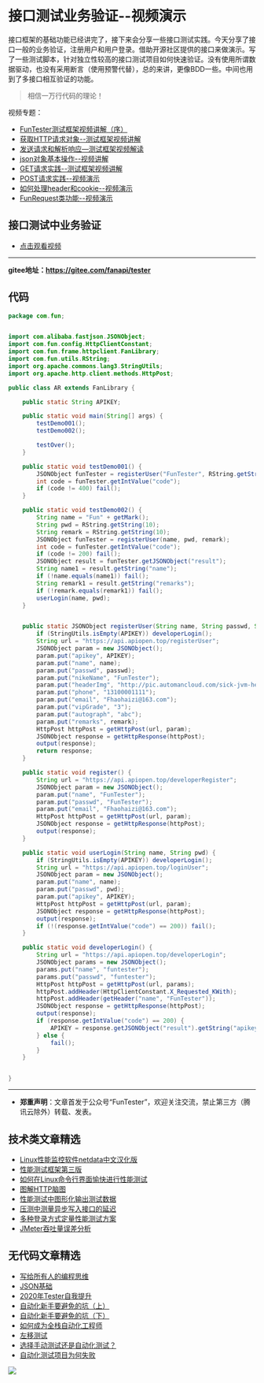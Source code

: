 # 接口测试业务验证--视频演示

接口框架的基础功能已经讲完了，接下来会分享一些接口测试实践。今天分享了接口一般的业务验证，注册用户和用户登录。借助开源社区提供的接口来做演示。写了一些测试脚本，针对独立性较高的接口测试项目如何快速验证。没有使用所谓数据驱动，也没有采用断言（使用预警代替），总的来讲，更像BDD一些。中间也用到了多接口相互验证的功能。

> 相信一万行代码的理论！

视频专题：

- [FunTester测试框架视频讲解（序）](https://mp.weixin.qq.com/s/CJrHAAniDMyr5oDXYHpPcQ)
- [获取HTTP请求对象--测试框架视频讲解](https://mp.weixin.qq.com/s/hG89sGf96GcPb2hGnludsw)
- [发送请求和解析响应—测试框架视频解读](https://mp.weixin.qq.com/s/xUQ8o3YuZOChXZ2UGR1Kyw)
- [json对象基本操作--视频讲解](https://mp.weixin.qq.com/s/MQtcIGKwWGEMb2XD3zmAIQ)
- [GET请求实践--测试框架视频讲解](https://mp.weixin.qq.com/s/_ZEDmRPXe4SLjCgdwDtC7A)
- [POST请求实践--视频演示](https://mp.weixin.qq.com/s/g0mLzMQ4Br2e592m3p68eg)
- [如何处理header和cookie--视频演示](https://mp.weixin.qq.com/s/MkwzT9VPglSnOxY7geSUiQ)
- [FunRequest类功能--视频演示](https://mp.weixin.qq.com/s/WGS6ZwAvw7X4MC004Gz4pA)


## 接口测试中业务验证

- [点击观看视频](https://mp.weixin.qq.com/s/DH8HDmaritXQnkBIFOadoA)

----
**gitee地址：https://gitee.com/fanapi/tester**

## 代码


```Java
package com.fun;


import com.alibaba.fastjson.JSONObject;
import com.fun.config.HttpClientConstant;
import com.fun.frame.httpclient.FanLibrary;
import com.fun.utils.RString;
import org.apache.commons.lang3.StringUtils;
import org.apache.http.client.methods.HttpPost;

public class AR extends FanLibrary {

    public static String APIKEY;

    public static void main(String[] args) {
        testDemo001();
        testDemo002();

        testOver();
    }

    public static void testDemo001() {
        JSONObject funTester = registerUser("FunTester", RString.getString(10), RString.getString(10));
        int code = funTester.getIntValue("code");
        if (code != 400) fail();
    }

    public static void testDemo002() {
        String name = "Fun" + getMark();
        String pwd = RString.getString(10);
        String remark = RString.getString(10);
        JSONObject funTester = registerUser(name, pwd, remark);
        int code = funTester.getIntValue("code");
        if (code != 200) fail();
        JSONObject result = funTester.getJSONObject("result");
        String name1 = result.getString("name");
        if (!name.equals(name1)) fail();
        String remark1 = result.getString("remarks");
        if (!remark.equals(remark1)) fail();
        userLogin(name, pwd);
    }


    public static JSONObject registerUser(String name, String passwd, String remark) {
        if (StringUtils.isEmpty(APIKEY)) developerLogin();
        String url = "https://api.apiopen.top/registerUser";
        JSONObject param = new JSONObject();
        param.put("apikey", APIKEY);
        param.put("name", name);
        param.put("passwd", passwd);
        param.put("nikeName", "FunTester");
        param.put("headerImg", "http://pic.automancloud.com/sick-jvm-heap-1.png");
        param.put("phone", "13100001111");
        param.put("email", "Fhaohaizi@163.com");
        param.put("vipGrade", "3");
        param.put("autograph", "abc");
        param.put("remarks", remark);
        HttpPost httpPost = getHttpPost(url, param);
        JSONObject response = getHttpResponse(httpPost);
        output(response);
        return response;
    }

    public static void register() {
        String url = "https://api.apiopen.top/developerRegister";
        JSONObject param = new JSONObject();
        param.put("name", "FunTester");
        param.put("passwd", "FunTester");
        param.put("email", "Fhaohaizi@163.com");
        HttpPost httpPost = getHttpPost(url, param);
        JSONObject response = getHttpResponse(httpPost);
        output(response);
    }

    public static void userLogin(String name, String pwd) {
        if (StringUtils.isEmpty(APIKEY)) developerLogin();
        String url = "https://api.apiopen.top/loginUser";
        JSONObject param = new JSONObject();
        param.put("name", name);
        param.put("passwd", pwd);
        param.put("apikey", APIKEY);
        HttpPost httpPost = getHttpPost(url, param);
        JSONObject response = getHttpResponse(httpPost);
        output(response);
        if (!(response.getIntValue("code") == 200)) fail();
    }

    public static void developerLogin() {
        String url = "https://api.apiopen.top/developerLogin";
        JSONObject params = new JSONObject();
        params.put("name", "funtester");
        params.put("passwd", "funtester");
        HttpPost httpPost = getHttpPost(url, params);
        httpPost.addHeader(HttpClientConstant.X_Requested_KWith);
        httpPost.addHeader(getHeader("name", "FunTester"));
        JSONObject response = getHttpResponse(httpPost);
        output(response);
        if (response.getIntValue("code") == 200) {
            APIKEY = response.getJSONObject("result").getString("apikey");
        } else {
            fail();
        }
    }


}

```

---
* **郑重声明**：文章首发于公众号“FunTester”，欢迎关注交流，禁止第三方（腾讯云除外）转载、发表。

## 技术类文章精选

- [Linux性能监控软件netdata中文汉化版](https://mp.weixin.qq.com/s/fdXtK-5WwKnxjLZdyg6-nA)
- [性能测试框架第三版](https://mp.weixin.qq.com/s/Mk3PoH7oJX7baFmbeLtl_w)
- [如何在Linux命令行界面愉快进行性能测试](https://mp.weixin.qq.com/s/fwGqBe1SpA2V0lPfAOd04Q)
- [图解HTTP脑图](https://mp.weixin.qq.com/s/100Vm8FVEuXs0x6rDGTipw)
- [性能测试中图形化输出测试数据](https://mp.weixin.qq.com/s/EMvpYIsszdwBJFPIxztTvA)
- [压测中测量异步写入接口的延迟](https://mp.weixin.qq.com/s/odvK1iYgg4eRVtOOPbq15w)
- [多种登录方式定量性能测试方案](https://mp.weixin.qq.com/s/WuZ2h2rr0rNBgEvQVioacA)
- [JMeter吞吐量误差分析](https://mp.weixin.qq.com/s/jHKmFNrLmjpihnoigNNCSg)

## 无代码文章精选

- [写给所有人的编程思维](https://mp.weixin.qq.com/s/Oj33UCnYfbUgzsBzEm2GPQ)
- [JSON基础](https://mp.weixin.qq.com/s/tnQmAFfFbRloYp8J9TYurw)
- [2020年Tester自我提升](https://mp.weixin.qq.com/s/vuhUp85_6Sbg6ReAN3TTSQ)
- [自动化新手要避免的坑（上）](https://mp.weixin.qq.com/s/MjcX40heTRhEgCFhInoqYQ)
- [自动化新手要避免的坑（下）](https://mp.weixin.qq.com/s/azDUo1IO5JgkJIS9n1CMRg)
- [如何成为全栈自动化工程师](https://mp.weixin.qq.com/s/j2rQ3COFhg939KLrgKr_bg)
- [左移测试](https://mp.weixin.qq.com/s/8zXkWV4ils17hUqlXIpXSw)
- [选择手动测试还是自动化测试？](https://mp.weixin.qq.com/s/4haRrfSIp5Plgm_GN98lRA)
- [自动化测试项目为何失败](https://mp.weixin.qq.com/s/KFJXuLjjs1hii47C1BH8PA)


![](https://mmbiz.qpic.cn/mmbiz_jpg/13eN86FKXzCxr0Sa2MXpNKicZE024zJm73r4hrjticMMYViagtaSXxwsyhmRmOrdXPXfS5zB2ILHtaqNSoWGRwa8Q/640?wx_fmt=jpeg&tp=webp&wxfrom=5&wx_lazy=1&wx_co=1)